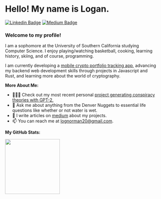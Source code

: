 # Hello! My name is Logan. 

[![Linkedin Badge](https://img.shields.io/badge/-LinkedIn-0e76a8?style=flat-square&logo=Linkedin&logoColor=white)](https://www.linkedin.com/in/logannorman/)
[![Medium Badge](https://img.shields.io/badge/medium-%2312100E.svg?&style=for-square&logo=medium&logoColor=white)](https://lognorman.medium.com/)

### Welcome to my profile!

I am a sophomore at the University of Southern California studying Computer Science. I enjoy playing/watching basketball, cooking, learning history, skiing, and of course, programming.

I am currently developing a [mobile crypto portfolio tracking app](https://github.com/lognorman20/pocket_watching), advancing my backend web development skills through projects in Javascript and Rust, and learning more about the world of cryptography.

**More About Me:**

- 👨🏻‍💻 Check out my most recent personal [project generating conspiracy theories with GPT-2.](https://medium.com/codex/generating-conspiracy-theories-with-machine-learning-gpt-2-28e9c416b367)
- 💬 Ask me about anything from the Denver Nuggets to essential life questions like whether or not water is wet.
- 📝 I write articles on [medium](https://lognorman.medium.com/) about my projects.
- 📫 You can reach me at lognorman20@gmail.com.


**My GitHub Stats:**
<p>
  <img height="180em" src="https://github-readme-stats.vercel.app/api?username=lognorman20&show_icons=true&hide_border=true&&count_private=true&include_all_commits=true" />
</p>
